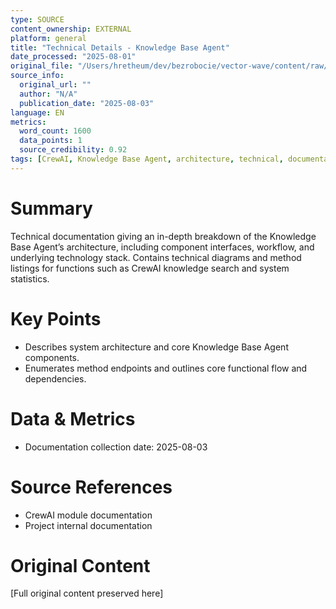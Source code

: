 ```yaml
---
type: SOURCE
content_ownership: EXTERNAL
platform: general
title: "Technical Details - Knowledge Base Agent"
date_processed: "2025-08-01"
original_file: "/Users/hretheum/dev/bezrobocie/vector-wave/content/raw/2025-08-03-knowledge-base-agent/SOURCE-technical-details.md"
source_info:
  original_url: ""
  author: "N/A"
  publication_date: "2025-08-03"
language: EN
metrics:
  word_count: 1600
  data_points: 1
  source_credibility: 0.92
tags: [CrewAI, Knowledge Base Agent, architecture, technical, documentation]
---
```

# Summary
Technical documentation giving an in-depth breakdown of the Knowledge Base Agent’s architecture, including component interfaces, workflow, and underlying technology stack. Contains technical diagrams and method listings for functions such as CrewAI knowledge search and system statistics.

# Key Points
- Describes system architecture and core Knowledge Base Agent components.
- Enumerates method endpoints and outlines core functional flow and dependencies.

# Data & Metrics
- Documentation collection date: 2025-08-03

# Source References
- CrewAI module documentation
- Project internal documentation

# Original Content
[Full original content preserved here]
